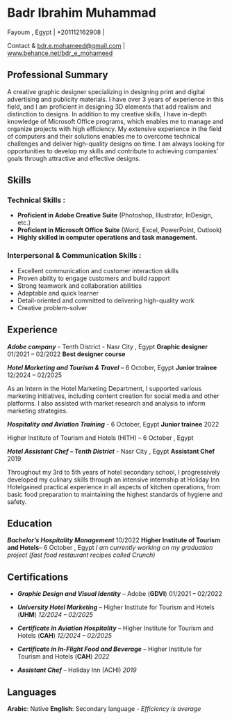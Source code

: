 # Badr Ibrahim Muhammad
Fayoum , Egypt |  +201112162908   |  

Contact & bdr.e.mohameed@gmail.com | www.behance.net/bdr_e_mohameed

## Professional Summary
A creative graphic designer specializing in designing print and digital advertising and publicity materials. I have over 3 years of experience in this field, and I am proficient in designing 3D elements that add realism and distinction to designs. In addition to my creative skills, I have in-depth knowledge of Microsoft Office programs, which enables me to manage and organize projects with high efficiency. My extensive experience in the field of computers and their solutions enables me to overcome technical challenges and deliver high-quality designs on time. I am always looking for opportunities to develop my skills and contribute to achieving companies’ goals through attractive and effective designs.

##  Skills
### Technical Skills :
* **Proficient in Adobe Creative Suite** (Photoshop, Illustrator, InDesign, etc.)
* **Proficient in Microsoft Office Suite** (Word, Excel, PowerPoint, Outlook)
* **Highly skilled in computer operations and task management.**

### Interpersonal & Communication Skills :
* Excellent communication and customer interaction skills
* Proven ability to engage customers and build rapport
* Strong teamwork and collaboration abilities
* Adaptable and quick learner 
* Detail-oriented and committed to delivering high-quality work
* Creative problem-solver

##  Experience
***Adobe company*** - Tenth District - Nasr City , Egypt
**Graphic designer**	 01/2021 – 02/2022
**Best designer course**

***Hotel Marketing and Tourism & Travel*** – 6 October, Egypt
**Junior trainee**	 12/2024 – 02/2025

As an Intern in the Hotel Marketing Department, I supported various marketing initiatives, including content creation for social media
and other platforms. I also assisted with market research and analysis to inform marketing strategies.

***Hospitality and Aviation Training***  - 6 October, Egypt
**Junior trainee**	 2022 

Higher Institute of Tourism and Hotels (HITH) – 6 October , Egypt

***Hotel Assistant Chef  – Tenth District*** - Nasr City , Egypt
**Assistant Chef**	2019

Throughout my 3rd to 5th years of hotel secondary school, I progressively developed my culinary skills through an intensive
internship at Holiday Inn Hotelgained practical experience in all aspects of kitchen operations, from basic food preparation to maintaining
the highest standards of hygiene and safety.


## Education
***Bachelor’s Hospitality Management***	10/2022
**Higher Institute of Tourism and Hotels**– 6 October , Egypt
*I am currently working on my graduation project (fast food restaurant recipes called Crunch)*


##  Certifications

* ***Graphic Design and Visual Identity***  – Adobe (**GDVI**)	01/2021 – 02/2022

* ***University Hotel Marketing*** – Higher Institute for Tourism and Hotels (**UHM**)	 *12/2024 – 02/2025*

* ***Certificate in Aviation Hospitality*** – Higher Institute for Tourism and Hotels (**CAH**) 	*12/2024 – 02/2025*

* ***Certificate in In-Flight Food and Beverage*** – Higher Institute for Tourism and Hotels (**CAH**)	 *2022*

* ***Assistant Chef*** – Holiday Inn (ACHI)	*2019*

## Languages
**Arabic**: Native
**English**: Secondary language  - *Efficiency is average*

